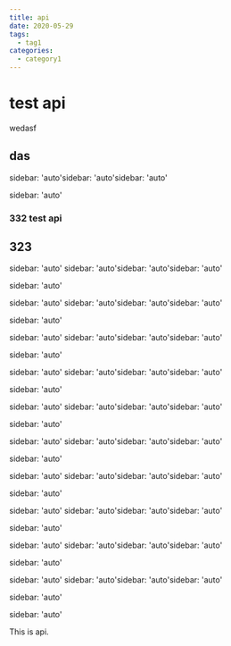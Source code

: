 ```yaml
---
title: api
date: 2020-05-29
tags:
  - tag1
categories:
  - category1
---
```


# test api

wedasf

## das

sidebar: 'auto'sidebar: 'auto'sidebar: 'auto'

sidebar: 'auto'

### 332 test api

## 323

sidebar: 'auto'
sidebar: 'auto'sidebar: 'auto'sidebar: 'auto'

sidebar: 'auto'

sidebar: 'auto'
sidebar: 'auto'sidebar: 'auto'sidebar: 'auto'

sidebar: 'auto'

sidebar: 'auto'
sidebar: 'auto'sidebar: 'auto'sidebar: 'auto'

sidebar: 'auto'

sidebar: 'auto'
sidebar: 'auto'sidebar: 'auto'sidebar: 'auto'

sidebar: 'auto'

sidebar: 'auto'
sidebar: 'auto'sidebar: 'auto'sidebar: 'auto'

sidebar: 'auto'

sidebar: 'auto'
sidebar: 'auto'sidebar: 'auto'sidebar: 'auto'

sidebar: 'auto'

sidebar: 'auto'
sidebar: 'auto'sidebar: 'auto'sidebar: 'auto'

sidebar: 'auto'

sidebar: 'auto'
sidebar: 'auto'sidebar: 'auto'sidebar: 'auto'

sidebar: 'auto'

sidebar: 'auto'
sidebar: 'auto'sidebar: 'auto'sidebar: 'auto'

sidebar: 'auto'

sidebar: 'auto'
sidebar: 'auto'sidebar: 'auto'sidebar: 'auto'

sidebar: 'auto'

sidebar: 'auto'

This is api.
